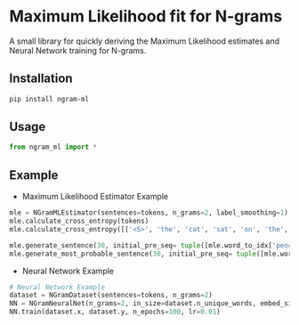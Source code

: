 # Maximum Likelihood fit for N-grams 
A small library for quickly deriving the Maximum Likelihood estimates and Neural Network training for N-grams.

## Installation
```bash
pip install ngram-ml
```

## Usage
```python
from ngram_ml import *
```

## Example
- Maximum Likelihood Estimator Example
```python
mle = NGramMLEstimator(sentences=tokens, n_grams=2, label_smoothing=1)
mle.calculate_cross_entropy(tokens)
mle.calculate_cross_entropy([['<S>', 'the', 'cat', 'sat', 'on', 'the', 'mat', '</S>']])

mle.generate_sentence(30, initial_pre_seq= tuple([mle.word_to_idx['pencil']]))
mle.generate_most_probable_sentence(30, initial_pre_seq= tuple([mle.word_to_idx['book']]))
```
- Neural Network Example
```python
# Neural Network Example
dataset = NGramDataset(sentences=tokens, n_grams=2)
NN = NGramNeuralNet(n_grams=2, in_size=dataset.n_unique_words, embed_size=200)
NN.train(dataset.x, dataset.y, n_epochs=100, lr=0.01)
```
